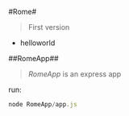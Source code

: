 #Rome#
> First version
+ helloworld

##RomeApp##
>*RomeApp* is an express app 
>

run:

```js
node RomeApp/app.js
```